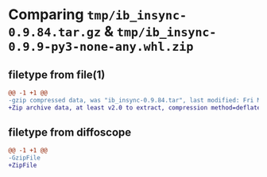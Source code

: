 # Comparing `tmp/ib_insync-0.9.84.tar.gz` & `tmp/ib_insync-0.9.9-py3-none-any.whl.zip`

## filetype from file(1)

```diff
@@ -1 +1 @@
-gzip compressed data, was "ib_insync-0.9.84.tar", last modified: Fri May  5 12:01:42 2023, max compression
+Zip archive data, at least v2.0 to extract, compression method=deflate
```

## filetype from diffoscope

```diff
@@ -1 +1 @@
-GzipFile
+ZipFile
```

